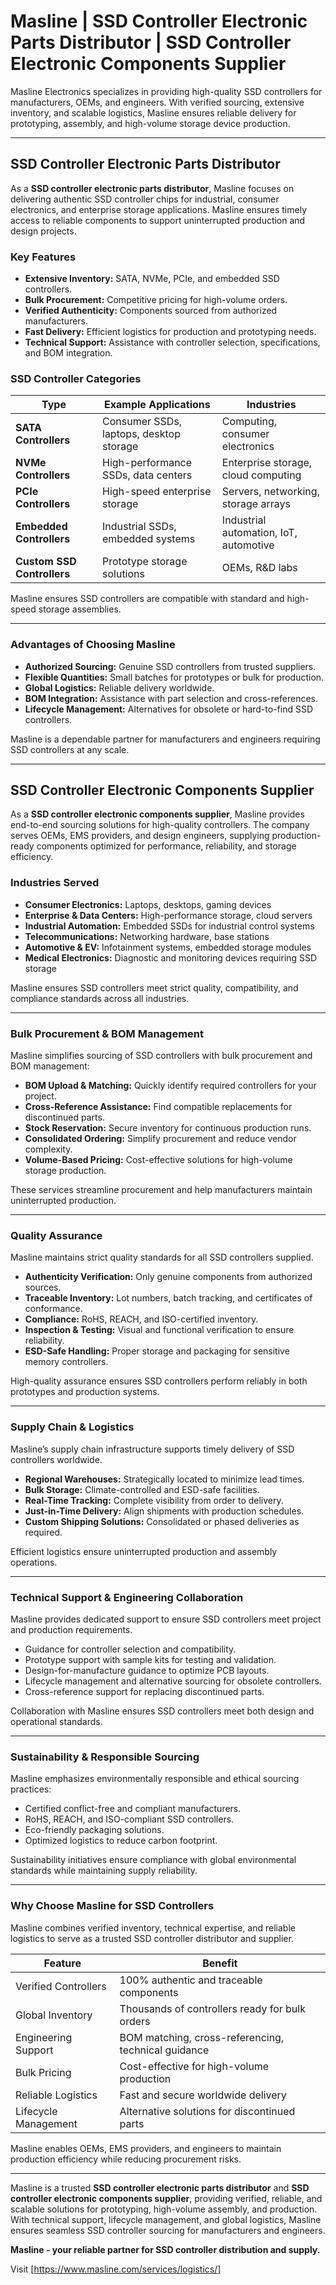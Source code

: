 # Masline | SSD Controller Electronic Parts Distributor | SSD Controller Electronic Components Supplier

Masline Electronics specializes in providing high-quality SSD controllers for manufacturers, OEMs, and engineers. With verified sourcing, extensive inventory, and scalable logistics, Masline ensures reliable delivery for prototyping, assembly, and high-volume storage device production.

---

## SSD Controller Electronic Parts Distributor

As a **SSD controller electronic parts distributor**, Masline focuses on delivering authentic SSD controller chips for industrial, consumer electronics, and enterprise storage applications. Masline ensures timely access to reliable components to support uninterrupted production and design projects.

### **Key Features**
- **Extensive Inventory:** SATA, NVMe, PCIe, and embedded SSD controllers.  
- **Bulk Procurement:** Competitive pricing for high-volume orders.  
- **Verified Authenticity:** Components sourced from authorized manufacturers.  
- **Fast Delivery:** Efficient logistics for production and prototyping needs.  
- **Technical Support:** Assistance with controller selection, specifications, and BOM integration.  

### **SSD Controller Categories**
| Type | Example Applications | Industries |
|------|-------------------|-----------|
| **SATA Controllers** | Consumer SSDs, laptops, desktop storage | Computing, consumer electronics |
| **NVMe Controllers** | High-performance SSDs, data centers | Enterprise storage, cloud computing |
| **PCIe Controllers** | High-speed enterprise storage | Servers, networking, storage arrays |
| **Embedded Controllers** | Industrial SSDs, embedded systems | Industrial automation, IoT, automotive |
| **Custom SSD Controllers** | Prototype storage solutions | OEMs, R&D labs |

Masline ensures SSD controllers are compatible with standard and high-speed storage assemblies.

---

### **Advantages of Choosing Masline**
- **Authorized Sourcing:** Genuine SSD controllers from trusted suppliers.  
- **Flexible Quantities:** Small batches for prototypes or bulk for production.  
- **Global Logistics:** Reliable delivery worldwide.  
- **BOM Integration:** Assistance with part selection and cross-references.  
- **Lifecycle Management:** Alternatives for obsolete or hard-to-find SSD controllers.  

Masline is a dependable partner for manufacturers and engineers requiring SSD controllers at any scale.

---

## SSD Controller Electronic Components Supplier

As a **SSD controller electronic components supplier**, Masline provides end-to-end sourcing solutions for high-quality controllers. The company serves OEMs, EMS providers, and design engineers, supplying production-ready components optimized for performance, reliability, and storage efficiency.

### **Industries Served**
- **Consumer Electronics:** Laptops, desktops, gaming devices  
- **Enterprise & Data Centers:** High-performance storage, cloud servers  
- **Industrial Automation:** Embedded SSDs for industrial control systems  
- **Telecommunications:** Networking hardware, base stations  
- **Automotive & EV:** Infotainment systems, embedded storage modules  
- **Medical Electronics:** Diagnostic and monitoring devices requiring SSD storage  

Masline ensures SSD controllers meet strict quality, compatibility, and compliance standards across all industries.

---

### **Bulk Procurement & BOM Management**
Masline simplifies sourcing of SSD controllers with bulk procurement and BOM management:

- **BOM Upload & Matching:** Quickly identify required controllers for your project.  
- **Cross-Reference Assistance:** Find compatible replacements for discontinued parts.  
- **Stock Reservation:** Secure inventory for continuous production runs.  
- **Consolidated Ordering:** Simplify procurement and reduce vendor complexity.  
- **Volume-Based Pricing:** Cost-effective solutions for high-volume storage production.  

These services streamline procurement and help manufacturers maintain uninterrupted production.

---

### **Quality Assurance**
Masline maintains strict quality standards for all SSD controllers supplied.

- **Authenticity Verification:** Only genuine components from authorized sources.  
- **Traceable Inventory:** Lot numbers, batch tracking, and certificates of conformance.  
- **Compliance:** RoHS, REACH, and ISO-certified inventory.  
- **Inspection & Testing:** Visual and functional verification to ensure reliability.  
- **ESD-Safe Handling:** Proper storage and packaging for sensitive memory controllers.  

High-quality assurance ensures SSD controllers perform reliably in both prototypes and production systems.

---

### **Supply Chain & Logistics**
Masline’s supply chain infrastructure supports timely delivery of SSD controllers worldwide.

- **Regional Warehouses:** Strategically located to minimize lead times.  
- **Bulk Storage:** Climate-controlled and ESD-safe facilities.  
- **Real-Time Tracking:** Complete visibility from order to delivery.  
- **Just-in-Time Delivery:** Align shipments with production schedules.  
- **Custom Shipping Solutions:** Consolidated or phased deliveries as required.  

Efficient logistics ensure uninterrupted production and assembly operations.

---

### **Technical Support & Engineering Collaboration**
Masline provides dedicated support to ensure SSD controllers meet project and production requirements.

- Guidance for controller selection and compatibility.  
- Prototype support with sample kits for testing and validation.  
- Design-for-manufacture guidance to optimize PCB layouts.  
- Lifecycle management and alternative sourcing for obsolete controllers.  
- Cross-reference support for replacing discontinued parts.  

Collaboration with Masline ensures SSD controllers meet both design and operational standards.

---

### **Sustainability & Responsible Sourcing**
Masline emphasizes environmentally responsible and ethical sourcing practices:

- Certified conflict-free and compliant manufacturers.  
- RoHS, REACH, and ISO-compliant SSD controllers.  
- Eco-friendly packaging solutions.  
- Optimized logistics to reduce carbon footprint.  

Sustainability initiatives ensure compliance with global environmental standards while maintaining supply reliability.

---

### **Why Choose Masline for SSD Controllers**
Masline combines verified inventory, technical expertise, and reliable logistics to serve as a trusted SSD controller distributor and supplier.

| Feature | Benefit |
|---------|---------|
| Verified Controllers | 100% authentic and traceable components |
| Global Inventory | Thousands of controllers ready for bulk orders |
| Engineering Support | BOM matching, cross-referencing, technical guidance |
| Bulk Pricing | Cost-effective for high-volume production |
| Reliable Logistics | Fast and secure worldwide delivery |
| Lifecycle Management | Alternative solutions for discontinued parts |

Masline enables OEMs, EMS providers, and engineers to maintain production efficiency while reducing procurement risks.

---

Masline is a trusted **SSD controller electronic parts distributor** and **SSD controller electronic components supplier**, providing verified, reliable, and scalable solutions for prototyping, high-volume assembly, and production. With technical support, lifecycle management, and global logistics, Masline ensures seamless SSD controller sourcing for manufacturers and engineers.

**Masline - your reliable partner for SSD controller distribution and supply.**

Visit [https://www.masline.com/services/logistics/]
